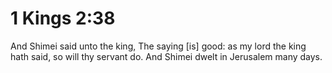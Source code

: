 # 1 Kings 2:38

And Shimei said unto the king, The saying [is] good: as my lord the king hath said, so will thy servant do. And Shimei dwelt in Jerusalem many days.
